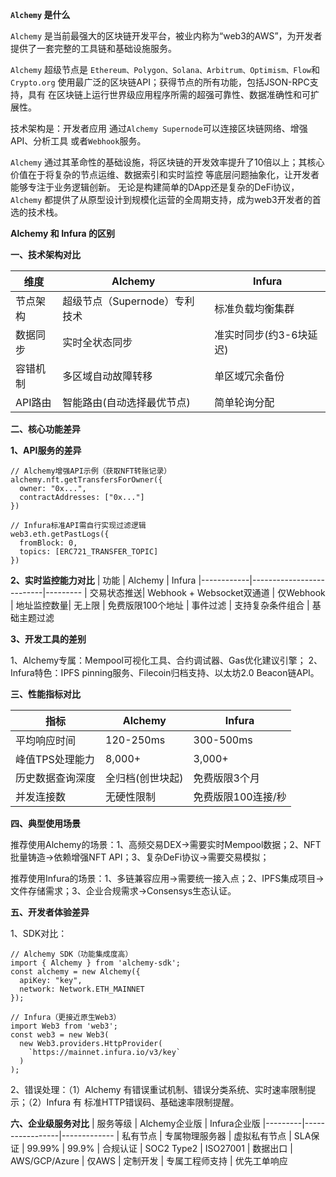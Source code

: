 **`Alchemy` 是什么**

`Alchemy` 是当前最强大的区块链开发平台，被业内称为“web3的AWS”，为开发者提供了一套完整的工具链和基础设施服务。

`Alchemy` 超级节点是 `Ethereum、Polygon、Solana、Arbitrum、Optimism、Flow`和`Crypto.org` 使用最广泛的区块链API；获得节点的所有功能，包括JSON-RPC支持，具有 在区块链上运行世界级应用程序所需的超强可靠性、数据准确性和可扩展性。

技术架构是：开发者应用 通过`Alchemy Supernode`可以连接区块链网络、增强API、分析工具 或者`Webhook`服务。

`Alchemy` 通过其革命性的基础设施，将区块链的开发效率提升了10倍以上；其核心价值在于将复杂的节点运维、数据索引和实时监控 等底层问题抽象化，让开发者能够专注于业务逻辑创新。 无论是构建简单的DApp还是复杂的DeFi协议， `Alchemy` 都提供了从原型设计到规模化运营的全周期支持，成为web3开发者的首选的技术栈。

**Alchemy 和 Infura 的区别**

**一、技术架构对比**

| 维度	      | Alchemy	                  | Infura
|-------------|---------------------------|-----------
| 节点架构	  | 超级节点（Supernode）专利技术 | 标准负载均衡集群
| 数据同步	  | 实时全状态同步	              | 准实时同步(约3-6块延迟)
| 容错机制	  | 多区域自动故障转移	          | 单区域冗余备份
| API路由	  | 智能路由(自动选择最优节点)	  | 简单轮询分配

**二、核心功能差异**

**1、API服务的差异**
```
// Alchemy增强API示例（获取NFT转账记录）
alchemy.nft.getTransfersForOwner({
  owner: "0x...",
  contractAddresses: ["0x..."] 
})

// Infura标准API需自行实现过滤逻辑
web3.eth.getPastLogs({
  fromBlock: 0,
  topics: [ERC721_TRANSFER_TOPIC]
})
```

**2、实时监控能力对比**
| 功能	     | Alchemy	                | Infura
|------------|--------------------------|---------
| 交易状态推送| Webhook + Websocket双通道	| 仅Webhook
| 地址监控数量| 无上限	                  | 免费版限100个地址
| 事件过滤	   | 支持复杂条件组合	        | 基础主题过滤

**3、开发工具的差别**

1、Alchemy专属：Mempool可视化工具、合约调试器、Gas优化建议引擎； 2、Infura特色：IPFS pinning服务、Filecoin归档支持、以太坊2.0 Beacon链API。

**三、性能指标对比**

| 指标	          | Alchemy	       | Infura
|-------------|---------------------------|-----------
| 平均响应时间	      | 120-250ms	      | 300-500ms
| 峰值TPS处理能力	  | 8,000+	        | 3,000+
| 历史数据查询深度	  | 全归档(创世块起)	| 免费版限3个月
| 并发连接数	        | 无硬性限制	      | 免费版限100连接/秒

**四、典型使用场景**

推荐使用Alchemy的场景：1、高频交易DEX->需要实时Mempool数据；2、NFT批量铸造->依赖增强NFT API；3、复杂DeFi协议->需要交易模拟；

推荐使用Infura的场景：1、多链兼容应用->需要统一接入点；2、IPFS集成项目->文件存储需求；3、企业合规需求->Consensys生态认证。

**五、开发者体验差异**

1、SDK对比：
```
// Alchemy SDK（功能集成度高）
import { Alchemy } from 'alchemy-sdk';
const alchemy = new Alchemy({
  apiKey: "key",
  network: Network.ETH_MAINNET 
});

// Infura（更接近原生Web3）
import Web3 from 'web3';
const web3 = new Web3(
  new Web3.providers.HttpProvider(
    `https://mainnet.infura.io/v3/key`
  )
);
```
2、错误处理：（1）Alchemy 有错误重试机制、错误分类系统、实时速率限制提示；（2）Infura 有 标准HTTP错误码、基础速率限制提醒。

**六、企业级服务对比**
| 服务等级	| Alchemy企业版	| Infura企业版
|---------|-----------------|-------------
| 私有节点	| 专属物理服务器	| 虚拟私有节点
| SLA保证	| 99.99%	| 99.9%
| 合规认证	| SOC2 Type2	| ISO27001
| 数据出口	| AWS/GCP/Azure	| 仅AWS
| 定制开发	| 专属工程师支持	| 优先工单响应



